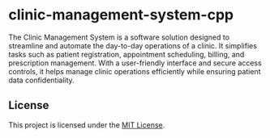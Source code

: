 # clinic-management-system-cpp
<p>The Clinic Management System is a software solution designed to streamline and automate the day-to-day operations of a clinic. It simplifies tasks such as patient registration, appointment scheduling, billing, and prescription management. With a user-friendly interface and secure access controls, it helps manage clinic operations efficiently while ensuring patient data confidentiality.</p>

## License
This project is licensed under the [MIT License](LICENSE).
